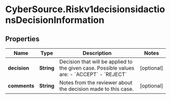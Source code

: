 # CyberSource.Riskv1decisionsidactionsDecisionInformation

## Properties
Name | Type | Description | Notes
------------ | ------------- | ------------- | -------------
**decision** | **String** | Decision that will be applied to the given case. Possible values are: - &#x60;ACCEPT&#x60; - &#x60;REJECT&#x60;  | [optional] 
**comments** | **String** | Notes from the reviewer about the decision made to this case. | [optional] 


